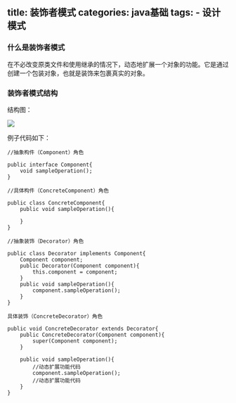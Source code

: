 title: 装饰者模式
categories: java基础
tags: 
	- 设计模式
---

### 什么是装饰者模式

在不必改变原类文件和使用继承的情况下，动态地扩展一个对象的功能。它是通过创建一个包装对象，也就是装饰来包裹真实的对象。

### 装饰者模式结构

结构图：

![](http://wx3.sinaimg.cn/large/96b7c0f4gy1g0aprtaiiwj20hg0abjre.jpg)

例子代码如下：

```
//抽象构件（Component）角色

public interface Component{
	void sampleOperation();	
}

//具体构件（ConcreteComponent）角色

public class ConcreteComponent{
	public void sampleOperation(){
		
	}
}

//抽象装饰（Decorator）角色

public class Decorator implements Component{
	Component component;
	public Decorator(Component component){
		this.component = component;
	}
	public void sampleOperation(){
		component.sampleOperation();
	}
}

具体装饰（ConcreteDecorator）角色

public void ConcreteDecorator extends Decorator{
	public ConcreteDecorator(Component component){
		super(Component component);
	}
	
	public void sampleOperation(){
		//动态扩展功能代码
		component.sampleOperation();
		//动态扩展功能代码
	}
}
```